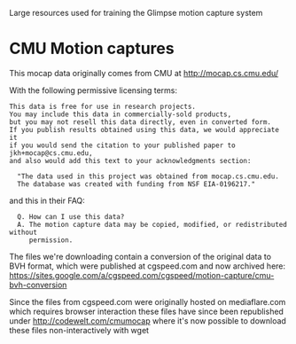 Large resources used for training the Glimpse motion capture system


# CMU Motion captures

This mocap data originally comes from CMU at http://mocap.cs.cmu.edu/

With the following permissive licensing terms:

```
This data is free for use in research projects.
You may include this data in commercially-sold products,
but you may not resell this data directly, even in converted form.
If you publish results obtained using this data, we would appreciate it
if you would send the citation to your published paper to jkh+mocap@cs.cmu.edu,
and also would add this text to your acknowledgments section:

  "The data used in this project was obtained from mocap.cs.cmu.edu.
  The database was created with funding from NSF EIA-0196217."
```

and this in their FAQ:

```
  Q. How can I use this data?
  A. The motion capture data may be copied, modified, or redistributed without
     permission. 
```

The files we're downloading contain a conversion of the original data to
BVH format, which were published at cgspeed.com and now archived here:
https://sites.google.com/a/cgspeed.com/cgspeed/motion-capture/cmu-bvh-conversion

Since the files from cgspeed.com were originally hosted on mediaflare.com
which requires browser interaction these files have since been republished
under http://codewelt.com/cmumocap where it's now possible to download these
files non-interactively with wget

